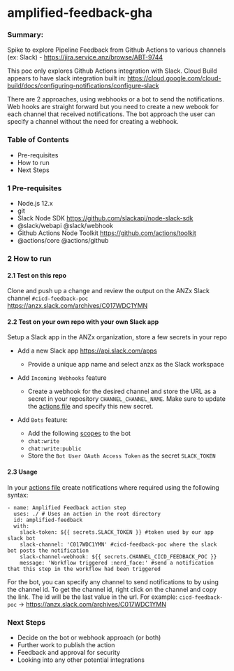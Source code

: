 # amplified-feedback-gha
### Summary:

Spike to explore Pipeline Feedback from Github Actions to various channels (ex: Slack) - https://jira.service.anz/browse/ABT-9744

This poc only explores Github Actions integration with Slack. Cloud Build appears to have slack integration built in: https://cloud.google.com/cloud-build/docs/configuring-notifications/configure-slack

There are 2 approaches, using webhooks or a bot to send the notifications. Web hooks are straight forward but you need to create a new webook for each channel that received notifications. The bot approach the user can specify a channel without the need for creating a webhook.

### Table of Contents

- Pre-requisites
- How to run
- Next Steps

### 1 Pre-requisites

- Node.js 12.x
- git    
- Slack Node SDK https://github.com/slackapi/node-slack-sdk
 - @slack/webapi @slack/webhook
- Github Actions Node Toolkit https://github.com/actions/toolkit
 - @actions/core @actions/github

### 2 How to run

#### 2.1 Test on this repo

Clone and push up a change and review the output on the ANZx Slack channel `#cicd-feedback-poc` https://anzx.slack.com/archives/C017WDC1YMN

#### 2.2 Test on your own repo with your own Slack app

Setup a Slack app in the ANZx organization, store a few secrets in your repo

- Add a new Slack app https://api.slack.com/apps
  - Provide a unique app name and select anzx as the Slack workspace
 - Add `Incoming Webhooks` feature
   - Create a webhook for the desired channel and store the URL as a secret in your repository `CHANNEL_CHANNEL_NAME`. Make sure to update the [actions file](https://github.com/rickstrandanz/amplified-feedback-gha/blob/master/.github/workflows/main.yml) and specify this new secret.

- Add `Bots` feature:
  - Add the following [scopes](https://api.slack.com/scopes) to the bot 
   - `chat:write`
   - `chat:write:public`
  - Store the `Bot User OAuth Access Token` as the secret `SLACK_TOKEN`

#### 2.3 Usage

In your [actions file](https://github.com/rickstrandanz/amplified-feedback-gha/blob/master/.github/workflows/main.yml) create notifications where required using the following syntax:

```
- name: Amplified Feedback action step
  uses: ./ # Uses an action in the root directory
  id: amplified-feedback
  with:
    slack-token: ${{ secrets.SLACK_TOKEN }} #token used by our app slack bot
    slack-channel: 'C017WDC1YMN' #cicd-feedback-poc where the slack bot posts the notification
    slack-channel-webhook: ${{ secrets.CHANNEL_CICD_FEEDBACK_POC }}
    message: 'Workflow triggered :nerd_face:' #send a notification that this step in the workflow had been triggered
```
For the bot, you can specify any channel to send notifications to by using the channel id. To get the channel id, right click on the channel and copy the link. The id will be the last value in the url. For example: `cicd-feedback-poc` -> https://anzx.slack.com/archives/C017WDC1YMN

### Next Steps

- Decide on the bot or webhook approach (or both)
- Further work to publish the action
- Feedback and approval for security
- Looking into any other potential integrations